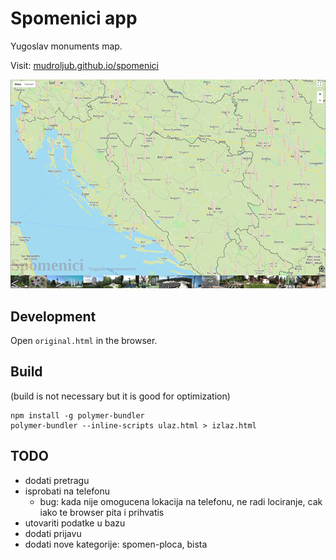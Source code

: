 # Spomenici app

Yugoslav monuments map.

Visit: [mudroljub.github.io/spomenici](https://mudroljub.github.io/spomenici/)

[![](screen.png)](https://mudroljub.github.io/spomenici/)

## Development

Open `original.html` in the browser.

## Build

(build is not necessary but it is good for optimization)

```
npm install -g polymer-bundler
polymer-bundler --inline-scripts ulaz.html > izlaz.html
```

## TODO

- dodati pretragu
- isprobati na telefonu
  - bug: kada nije omogucena lokacija na telefonu, ne radi lociranje, cak iako te browser pita i prihvatis
- utovariti podatke u bazu
- dodati prijavu
- dodati nove kategorije: spomen-ploca, bista
